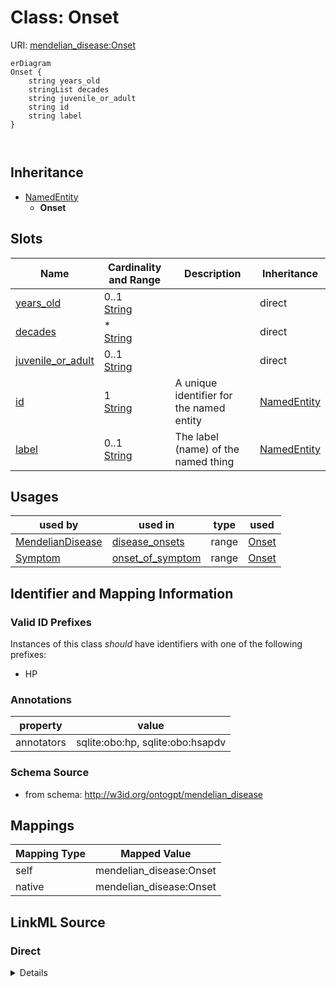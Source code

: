 

# Class: Onset



URI: [mendelian_disease:Onset](http://w3id.org/ontogpt/mendelian_disease/Onset)



```mermaid
erDiagram
Onset {
    string years_old  
    stringList decades  
    string juvenile_or_adult  
    string id  
    string label  
}



```




## Inheritance
* [NamedEntity](NamedEntity.md)
    * **Onset**



## Slots

| Name | Cardinality and Range | Description | Inheritance |
| ---  | --- | --- | --- |
| [years_old](years_old.md) | 0..1 <br/> [String](String.md) |  | direct |
| [decades](decades.md) | * <br/> [String](String.md) |  | direct |
| [juvenile_or_adult](juvenile_or_adult.md) | 0..1 <br/> [String](String.md) |  | direct |
| [id](id.md) | 1 <br/> [String](String.md) | A unique identifier for the named entity | [NamedEntity](NamedEntity.md) |
| [label](label.md) | 0..1 <br/> [String](String.md) | The label (name) of the named thing | [NamedEntity](NamedEntity.md) |





## Usages

| used by | used in | type | used |
| ---  | --- | --- | --- |
| [MendelianDisease](MendelianDisease.md) | [disease_onsets](disease_onsets.md) | range | [Onset](Onset.md) |
| [Symptom](Symptom.md) | [onset_of_symptom](onset_of_symptom.md) | range | [Onset](Onset.md) |






## Identifier and Mapping Information


### Valid ID Prefixes

Instances of this class *should* have identifiers with one of the following prefixes:

* HP






### Annotations

| property | value |
| --- | --- |
| annotators | sqlite:obo:hp, sqlite:obo:hsapdv |



### Schema Source


* from schema: http://w3id.org/ontogpt/mendelian_disease




## Mappings

| Mapping Type | Mapped Value |
| ---  | ---  |
| self | mendelian_disease:Onset |
| native | mendelian_disease:Onset |







## LinkML Source

<!-- TODO: investigate https://stackoverflow.com/questions/37606292/how-to-create-tabbed-code-blocks-in-mkdocs-or-sphinx -->

### Direct

<details>
```yaml
name: Onset
id_prefixes:
- HP
annotations:
  annotators:
    tag: annotators
    value: sqlite:obo:hp, sqlite:obo:hsapdv
from_schema: http://w3id.org/ontogpt/mendelian_disease
is_a: NamedEntity
attributes:
  years_old:
    name: years_old
    from_schema: http://w3id.org/ontogpt/mendelian_disease
    rank: 1000
    domain_of:
    - Onset
  decades:
    name: decades
    from_schema: http://w3id.org/ontogpt/mendelian_disease
    rank: 1000
    domain_of:
    - Onset
    multivalued: true
  juvenile_or_adult:
    name: juvenile_or_adult
    from_schema: http://w3id.org/ontogpt/mendelian_disease
    rank: 1000
    domain_of:
    - Onset

```
</details>

### Induced

<details>
```yaml
name: Onset
id_prefixes:
- HP
annotations:
  annotators:
    tag: annotators
    value: sqlite:obo:hp, sqlite:obo:hsapdv
from_schema: http://w3id.org/ontogpt/mendelian_disease
is_a: NamedEntity
attributes:
  years_old:
    name: years_old
    from_schema: http://w3id.org/ontogpt/mendelian_disease
    rank: 1000
    alias: years_old
    owner: Onset
    domain_of:
    - Onset
    range: string
  decades:
    name: decades
    from_schema: http://w3id.org/ontogpt/mendelian_disease
    rank: 1000
    alias: decades
    owner: Onset
    domain_of:
    - Onset
    range: string
    multivalued: true
  juvenile_or_adult:
    name: juvenile_or_adult
    from_schema: http://w3id.org/ontogpt/mendelian_disease
    rank: 1000
    alias: juvenile_or_adult
    owner: Onset
    domain_of:
    - Onset
    range: string
  id:
    name: id
    annotations:
      prompt.skip:
        tag: prompt.skip
        value: 'true'
    description: A unique identifier for the named entity
    comments:
    - this is populated during the grounding and normalization step
    from_schema: http://w3id.org/ontogpt/mendelian_disease
    rank: 1000
    identifier: true
    alias: id
    owner: Onset
    domain_of:
    - NamedEntity
    - Publication
    range: string
    required: true
  label:
    name: label
    annotations:
      owl:
        tag: owl
        value: AnnotationProperty, AnnotationAssertion
    description: The label (name) of the named thing
    from_schema: http://w3id.org/ontogpt/mendelian_disease
    aliases:
    - name
    rank: 1000
    slot_uri: rdfs:label
    alias: label
    owner: Onset
    domain_of:
    - NamedEntity
    range: string

```
</details>